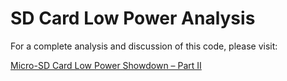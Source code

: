 # SD Card Low Power Analysis

For a complete analysis and discussion of this code, please visit:

[Micro-SD Card Low Power Showdown – Part II](https://neurotechhub.wustl.edu/micro-sd-card-low-power-showdown-part-ii/) 